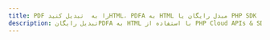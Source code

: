 ---title: PDF را به  تبدیل کنیدHTML، PDFA به HTML مبدل رایگان یا PHP SDKdescription: تبدیل رایگانPDFA به HTML با استفاده از PHP Cloud APIs & SDK همچنین اسناد PDF را در Cloud ایجاد، ویرایش و رندر کنید.---